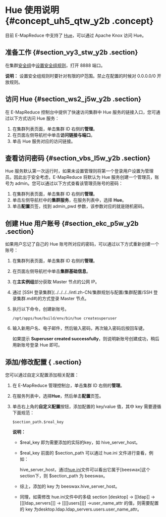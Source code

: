 # Hue 使用说明 {#concept_uh5_qtw_y2b .concept}

目前 E-MapReduce 中支持了 [Hue](http://gethue.com/)，可以通过 Apache Knox 访问 Hue。

## 准备工作 {#section_vy3_stw_y2b .section}

在集群[安全组](../../../../intl.zh-CN/集群规划与配置/集群配置/安全组.md#)中[设置安全组规则](../../../../intl.zh-CN/安全/安全组/添加安全组规则.md#)，打开 8888 端口。

**说明：** 设置安全组规则时要针对有限的IP范围。禁止在配置的时候对 0.0.0.0/0 开放规则。

## 访问 Hue {#section_ws2_j5w_y2b .section}

在 E-MapReduce 控制台中提供了快速访问集群中 Hue 服务的链接入口，您可通过以下方式访问 Hue 服务：

1.  在集群列表页面，单击集群 ID 右侧的**管理**。
2.  在页面左侧导航栏中单击**访问链接与端口**。
3.  单击 Hue 服务对应的访问链接。

## 查看访问密码 {#section_vbs_l5w_y2b .section}

Hue 服务默认第一次运行时，如果未设置管理则将第一个登录用户设置为管理员。因此出于安全考虑，E-MapReduce 将默认为 Hue 服务创建一个管理员，账号为 admin。您可以通过以下方式查看该管理员账号的密码：

1.  在集群列表页面，单击集群 ID 右侧的**管理**。
2.  单击左侧导航栏中的**集群服务**，在服务列表中，选择 **Hue**。
3.  单击**配置**页签，找到 admin\_pwd 参数，该参数对应的就是随机密码。

## 创建 Hue 用户账号 {#section_ekc_p5w_y2b .section}

如果用户忘记了自己的 Hue 账号所对应的密码，可以通过以下方式重新创建一个账号：

1.  在集群列表页面，单击集群 ID 右侧的**管理**。
2.  在页面左侧导航栏中单击**集群基础信息**。
3.  在**主实例组**部分获取 Master 节点的公网 IP。
4.  通过 [SSH 登录集群](../../../../intl.zh-CN/集群规划与配置/集群配置/SSH 登录集群.md#)的方式登录 Master 节点。
5.  执行以下命令，创建新账号。

    ```
    /opt/apps/hue/build/env/bin/hue createsuperuser
    ```

6.  输入新用户名、电子邮件，然后输入密码，再次输入密码后按回车键。

    如果提示 **Superuser created successfully**，则说明新账号创建成功，稍后用新账号登录 Hue 即可。


## 添加/修改配置 { .section}

您可以通过自定义配置添加相关配置：

1.  在 E-MapReduce 管理控制台，单击集群 ID 右侧的**管理**。
2.  在服务列表中，选择**Hue**，然后单击**配置**页签。
3.  单击右上角的**自定义配置**按钮，添加配置的 key/value 值，其中 key 需要遵循下面规范：

    ```
    $section_path.$real_key
    ```

    **说明：** 

    -   $real\_key 即为需要添加的实际的key，如 hive\_server\_host。
    -   $real\_key 前面的 $section\_path 可以通过 hue.ini 文件进行查看，例如：

        hive\_server\_host，通过[hue.ini](https://github.com/cloudera/hue/blob/release-4.1.0/desktop/conf.dist/hue.ini)文件可以看出它属于\[beeswax\]这个section下，则 $section\_path 为 beeswax。

    -   综上，添加的 key 为 beeswax.hive\_server\_host。
    -   同理，如需修改 hue.ini文件中的多级 section \[desktop\] -\> \[\[ldap\]\] -\> \[\[\[ldap\_servers\]\]\] -\> \[\[\[\[users\]\]\]\] -\>user\_name\_attr 的值，则需要配置的 key 为desktop.ldap.ldap\_servers.users.user\_name\_attr。

